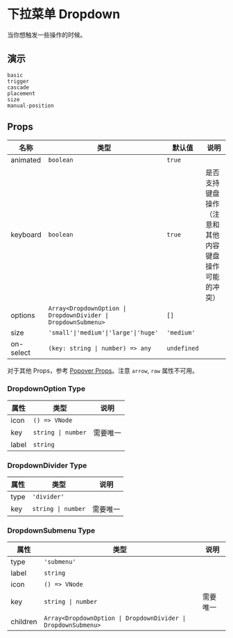 # 下拉菜单 Dropdown
当你想触发一些操作的时候。

## 演示
```demo
basic
trigger
cascade
placement
size
manual-position
```

## Props
|名称|类型|默认值|说明|
|-|-|-|-|
|animated|`boolean`|`true`||
|keyboard|`boolean`|`true`|是否支持键盘操作（注意和其他内容键盘操作可能的冲突）|
|options|`Array<DropdownOption \| DropdownDivider \| DropdownSubmenu>`|`[]`||
|size|`'small'\|'medium'\|'large'\|'huge'`|`'medium'`||
|on-select|`(key: string \| number) => any`|`undefined`||

对于其他 Props，参考 [Popover Props](n-popover#Props)。注意 `arrow`, `raw` 属性不可用。

### DropdownOption Type
|属性|类型|说明|
|-|-|-|
|icon|`() => VNode`||
|key|`string \| number`|需要唯一|
|label|`string`||

### DropdownDivider Type
|属性|类型|说明|
|-|-|-|
|type|`'divider'`||
|key|`string \| number`|需要唯一|

### DropdownSubmenu Type
|属性|类型|说明|
|-|-|-|
|type|`'submenu'`||
|label|`string`||
|icon|`() => VNode`||
|key|`string \| number`|需要唯一|
|children|`Array<DropdownOption \| DropdownDivider \| DropdownSubmenu>`||
